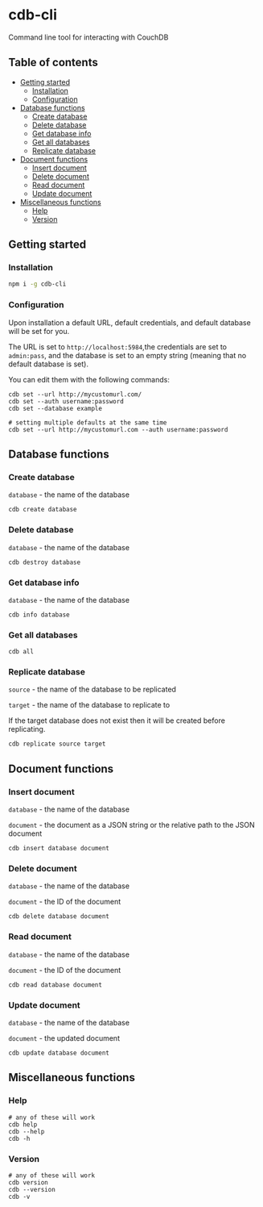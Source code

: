 # cdb-cli

Command line tool for interacting with CouchDB

## Table of contents

- [Getting started](#getting-started)
  - [Installation](#installation)
  - [Configuration](#configuration)
- [Database functions](#database-functions)
  - [Create database](#create-database)
  - [Delete database](#delete-database)
  - [Get database info](#get-database-info)
  - [Get all databases](#get-all-databases)
  - [Replicate database](#replicate-database)
- [Document functions](#document-functions)
  - [Insert document](#insert-document)
  - [Delete document](#delete-document)
  - [Read document](#read-document)
  - [Update document](#update-document)
- [Miscellaneous functions](#miscellaneous-functions)
  - [Help](#help)
  - [Version](#version)

## Getting started

### Installation

```sh
npm i -g cdb-cli
```

### Configuration

Upon installation a default URL, default credentials, and default database will be set for you.

The URL is set to `http://localhost:5984`,the credentials are set to `admin:pass`, and the database is set to an empty string (meaning that no default database is set).

You can edit them with the following commands:

```
cdb set --url http://mycustomurl.com/
cdb set --auth username:password
cdb set --database example

# setting multiple defaults at the same time
cdb set --url http://mycustomurl.com --auth username:password
```

## Database functions

### Create database

`database` - the name of the database

```
cdb create database
```

### Delete database

`database` - the name of the database

```
cdb destroy database
```

### Get database info

`database` - the name of the database

```
cdb info database
```

### Get all databases

```
cdb all
```

### Replicate database

`source` - the name of the database to be replicated

`target` - the name of the database to replicate to

If the target database does not exist then it will be created before replicating.

```
cdb replicate source target
```

## Document functions

### Insert document

`database` - the name of the database

`document` - the document as a JSON string or the relative path to the JSON document

```
cdb insert database document
```

### Delete document

`database` - the name of the database

`document` - the ID of the document

```
cdb delete database document
```

### Read document

`database` - the name of the database

`document` - the ID of the document

```
cdb read database document
```

### Update document

`database` - the name of the database

`document` - the updated document

```
cdb update database document
```

## Miscellaneous functions

### Help

```
# any of these will work
cdb help
cdb --help
cdb -h
```

### Version

```
# any of these will work
cdb version
cdb --version
cdb -v

```
